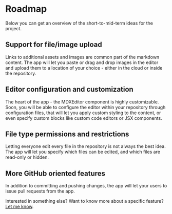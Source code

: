 # Roadmap

Below you can get an overview of the short-to-mid-term ideas for the project.

## Support for file/image upload

Links to additional assets and images are common part of the markdown content. The app will let you paste or drag and drop images in the editor and upload them to a location of your choice - either in the cloud or inside the repository. 

## Editor configuration and customization

The heart of the app - the MDXEditor component is highly customizable. Soon, you will be able to configure the editor within your repository through configuration files, that will let you apply custom styling to the content, or even specify custom blocks like custom code editors or JSX components.

## File type permissions and restrictions

Letting everyone edit every file in the repository is not always the best idea. The app will let you specify which files can be edited, and which files are read-only or hidden.

## More GitHub oriented features

In addition to committing and pushing changes, the app will let your users to issue pull requests from the app.

Interested in something else? Want to know more about a specific feature? [Let me know](mailto:petyo@mdxeditor.dev).

